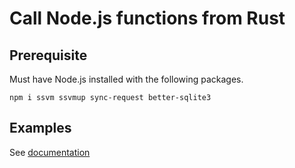 # Call Node.js functions from Rust

## Prerequisite

Must have Node.js installed with the following packages.

```
npm i ssvm ssvmup sync-request better-sqlite3
```

## Examples

See [documentation](https://cloud.secondstate.io/server-side-webassembly/rust-and-javascript/call-javascript-functions-from-rust)

